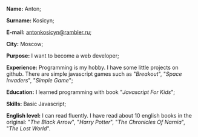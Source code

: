 **Name:** Anton;

**Surname:** Kosicyn;

**E-mail:** antonkosicyn@rambler.ru;

**City:** Moscow;

**Purpose:** I want to become a web developer;

**Experience:** Programming is my hobby. I have some little projects on github. There are simple javascript games such as "*Breakout*", "*Space Invaders*", "*Simple Game*";  

**Education:** I learned programming with book "*Javascript For Kids*";

**Skills:** Basic Javascript;

**English level:** I can read fluently. I have read about 10 english books in the original: "*The Black Arrow*", "*Harry Potter*", "*The Chronicles Of Narnia*", "*The Lost World*".